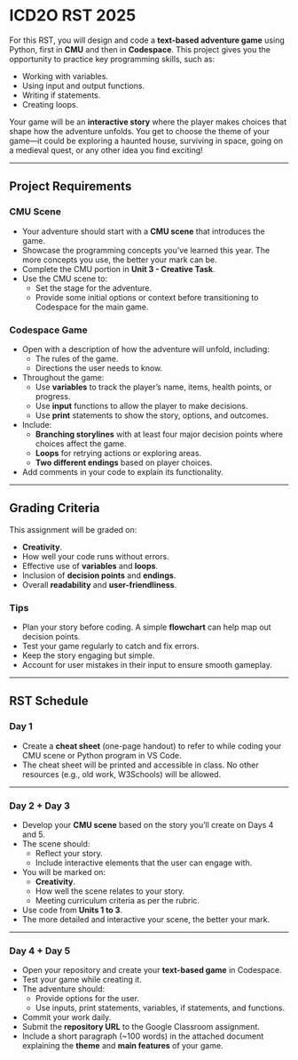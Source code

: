 # ICD2O RST 2025

For this RST, you will design and code a **text-based adventure game** using Python, first in **CMU** and then in **Codespace**. This project gives you the opportunity to practice key programming skills, such as:

- Working with variables.
- Using input and output functions.
- Writing if statements.
- Creating loops.

Your game will be an **interactive story** where the player makes choices that shape how the adventure unfolds. You get to choose the theme of your game—it could be exploring a haunted house, surviving in space, going on a medieval quest, or any other idea you find exciting!

---

## **Project Requirements**

### **CMU Scene**
- Your adventure should start with a **CMU scene** that introduces the game.
- Showcase the programming concepts you’ve learned this year. The more concepts you use, the better your mark can be.
- Complete the CMU portion in **Unit 3 - Creative Task**.
- Use the CMU scene to:
  - Set the stage for the adventure.
  - Provide some initial options or context before transitioning to Codespace for the main game.

### **Codespace Game**
- Open with a description of how the adventure will unfold, including:
  - The rules of the game.
  - Directions the user needs to know.
- Throughout the game:
  - Use **variables** to track the player’s name, items, health points, or progress.
  - Use **input** functions to allow the player to make decisions.
  - Use **print** statements to show the story, options, and outcomes.
- Include:
  - **Branching storylines** with at least four major decision points where choices affect the game.
  - **Loops** for retrying actions or exploring areas.
  - **Two different endings** based on player choices.
- Add comments in your code to explain its functionality.

---

## **Grading Criteria**
This assignment will be graded on:
- **Creativity**.
- How well your code runs without errors.
- Effective use of **variables** and **loops**.
- Inclusion of **decision points** and **endings**.
- Overall **readability** and **user-friendliness**.

### **Tips**
- Plan your story before coding. A simple **flowchart** can help map out decision points.
- Test your game regularly to catch and fix errors.
- Keep the story engaging but simple.
- Account for user mistakes in their input to ensure smooth gameplay.

---

## **RST Schedule**

### **Day 1**
- Create a **cheat sheet** (one-page handout) to refer to while coding your CMU scene or Python program in VS Code.
- The cheat sheet will be printed and accessible in class. No other resources (e.g., old work, W3Schools) will be allowed.

---

### **Day 2 + Day 3**
- Develop your **CMU scene** based on the story you’ll create on Days 4 and 5.
- The scene should:
  - Reflect your story.
  - Include interactive elements that the user can engage with.
- You will be marked on:
  - **Creativity**.
  - How well the scene relates to your story.
  - Meeting curriculum criteria as per the rubric.
- Use code from **Units 1 to 3**.
- The more detailed and interactive your scene, the better your mark.

---

### **Day 4 + Day 5**
- Open your repository and create your **text-based game** in Codespace.
- Test your game while creating it.
- The adventure should:
  - Provide options for the user.
  - Use inputs, print statements, variables, if statements, and functions.
- Commit your work daily.
- Submit the **repository URL** to the Google Classroom assignment.
- Include a short paragraph (~100 words) in the attached document explaining the **theme** and **main features** of your game.
